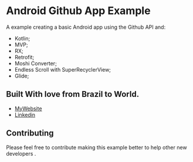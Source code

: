 # Android Github App Example

A example creating a basic Android app using the Github API and:
* Kotlin;
* MVP;
* RX;
* Retrofit;
* Moshi Converter;
* Endless Scroll with SuperRecyclerView;
* Glide;

## Built With love from Brazil to World.

* [MyWebsite](http://www.erickalves.com.br)
* [Linkedin](https://www.linkedin.com/in/erick-alves-do-couto-8b1114a/)

## Contributing

Please feel free to contribute making this example better to help other new developers .
